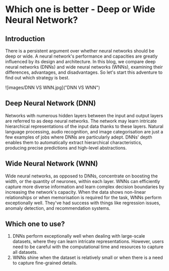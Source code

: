 # Which one is better - Deep or Wide Neural Network?

## Introduction
There is a persistent argument over whether neural networks should be deep or wide. A neural network's performance and capacities are greatly influenced by its design and architecture. In this blog, we compare deep neural networks (DNNs) and wide neural networks (WNNs), examining their differences, advantages, and disadvantages. So let's start this adventure to find out which strategy is best.

![images/DNN VS WNN.jpg]("DNN VS WNN")

## **Deep Neural Network (DNN)**
Networks with numerous hidden layers between the input and output layers are referred to as deep neural networks. The network may learn intricate hierarchical representations of the input data thanks to these layers. Natural language processing, audio recognition, and image categorisation are just a few examples of jobs where DNNs are particularly adept. DNNs' depth enables them to automatically extract hierarchical characteristics, producing precise predictions and high-level abstractions.

## Wide Neural Network (WNN)
Wide neural networks, as opposed to DNNs, concentrate on boosting the width, or the quantity of neurones, within each layer. WNNs can efficiently capture more diverse information and learn complex decision boundaries by increasing the network's capacity. When the data shows non-linear relationships or when memorisation is required for the task, WNNs perform exceptionally well. They've had success with things like regression issues, anomaly detection, and recommendation systems.

## Which one to use?
1. DNNs perform exceptionally well when dealing with large-scale datasets, where they can learn intricate representations. However, users need to be careful with the computational time and resources to capture all datasets. 
2. WNNs shine when the dataset is relatively small or when there is a need to capture fine-grained details.
